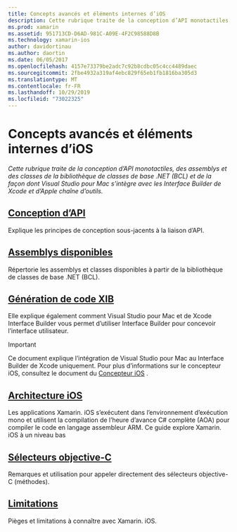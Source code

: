 ```yaml
---
title: Concepts avancés et éléments internes d’iOS
description: Cette rubrique traite de la conception d’API monotactiles, des assemblys et des classes de la bibliothèque de classes de base .NET (BCL) et de la façon dont Visual Studio pour Mac s’intègre avec les Interface Builder de Xcode et d’Apple chaîne d’outils.
ms.prod: xamarin
ms.assetid: 951713CD-D6AD-981C-A09E-4F2C98588D8B
ms.technology: xamarin-ios
author: davidortinau
ms.author: daortin
ms.date: 06/05/2017
ms.openlocfilehash: 4157e73379be2adc7c92b8cdbc05c4cc4489daec
ms.sourcegitcommit: 2fbe4932a319af4ebc829f65eb1fb1816ba305d3
ms.translationtype: MT
ms.contentlocale: fr-FR
ms.lasthandoff: 10/29/2019
ms.locfileid: "73022325"
---
```

# <a name="ios-advanced-concepts-and-internals"></a>Concepts avancés et éléments internes d’iOS

_Cette rubrique traite de la conception d’API monotactiles, des assemblys et des classes de la bibliothèque de classes de base .NET (BCL) et de la façon dont Visual Studio pour Mac s’intègre avec les Interface Builder de Xcode et d’Apple chaîne d’outils._

## <a name="api-designiosinternalsapi-designindexmd"></a>[Conception d’API](~/ios/internals/api-design/index.md)

Explique les principes de conception sous-jacents à la liaison d’API.

## <a name="available-assembliescross-platforminternalsavailable-assembliesmd"></a>[Assemblys disponibles](~/cross-platform/internals/available-assemblies.md)

Répertorie les assemblys et classes disponibles à partir de la bibliothèque de classes de base .NET (BCL).

## <a name="xib-code-generationiosinternalsxib-code-generationmd"></a>[Génération de code XIB](~/ios/internals/xib-code-generation.md)

Elle explique également comment Visual Studio pour Mac et de Xcode Interface Builder vous permet d’utiliser Interface Builder pour concevoir l’interface utilisateur.

> [!IMPORTANT]
> Ce document explique l’intégration de Visual Studio pour Mac au Interface Builder de Xcode uniquement. Pour plus d’informations sur le concepteur iOS, consultez le document du [Concepteur iOS](~/ios/user-interface/designer/index.md) .

## <a name="ios-architectureiosinternalsarchitecturemd"></a>[Architecture iOS](~/ios/internals/architecture.md)

Les applications Xamarin. iOS s’exécutent dans l’environnement d’exécution mono et utilisent la compilation de l’heure d’avance C# complète (AOA) pour compiler le code en langage assembleur ARM. Ce guide explore Xamarin. iOS à un niveau bas

## <a name="objective-c-selectorsiosinternalsobjective-c-selectorsmd"></a>[Sélecteurs objective-C](~/ios/internals/objective-c-selectors.md)

Remarques et utilisation pour appeler directement des sélecteurs objective-C (méthodes).

## <a name="limitationslimitationsmd"></a>[Limitations](limitations.md)

Pièges et limitations à connaître avec Xamarin. iOS.
